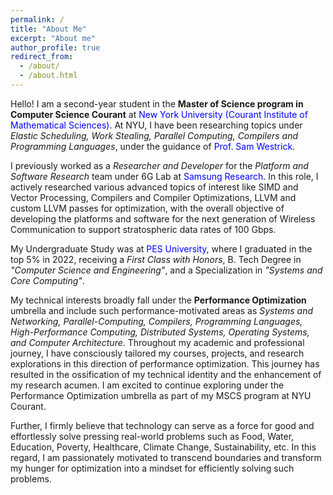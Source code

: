 ```yaml
---
permalink: /
title: "About Me"
excerpt: "About me"
author_profile: true
redirect_from: 
  - /about/
  - /about.html
---
```


<style>
  a 
  {
    color: blue;
    text-decoration: none;
  }
</style>

Hello! I am a second-year student in the **Master of Science program in Computer Science Courant** at <a style="text-decoration: none;" href="https://cs.nyu.edu/home/">New York University (Courant Institute of Mathematical Sciences)</a>. At NYU, I have been researching topics under *Elastic Scheduling, Work Stealing, Parallel Computing, Compilers and Programming Languages*, under the guidance of <a style="text-decoration: none;" href="https://cs.nyu.edu/~shw8119/">Prof. Sam Westrick</a>.

I previously worked as a *Researcher and Developer* for the *Platform and Software Research* team under 6G Lab at <a style="text-decoration: none;" href="https://research.samsung.com/sri-b">Samsung Research</a>. In this role, I actively researched various advanced topics of interest like SIMD and Vector Processing, Compilers and Compiler Optimizations, LLVM and custom LLVM passes for optimization, with the overall objective of developing the platforms and software for the next generation of Wireless Communication to support stratospheric data rates of 100 Gbps. 

My Undergraduate Study was at <a style="text-decoration: none;" href="https://www.pes.edu">PES University</a>, where I graduated in the top 5% in 2022, receiving a *First Class with Honors*, B. Tech Degree in *"Computer Science and Engineering"*, and a Specialization in *"Systems and Core Computing"*.

My technical interests broadly fall under the **Performance Optimization** umbrella and include such performance-motivated areas as *Systems and Networking, Parallel-Computing, Compilers, Programming Languages, High-Performance Computing, Distributed Systems, Operating Systems, and Computer Architecture*. Throughout my academic and professional journey, I have consciously tailored my courses, projects, and research explorations in this direction of performance optimization. This journey has resulted in the ossification of my technical identity and the enhancement of my research acumen. I am excited to continue exploring under the Performance Optimization umbrella as part of my MSCS program at NYU Courant.

Further, I firmly believe that technology can serve as a force for good and effortlessly solve pressing real-world problems such as Food, Water, Education, Poverty, Healthcare, Climate Change, Sustainability, etc. In this regard, I am passionately motivated to transcend boundaries and transform my hunger for optimization into a mindset for efficiently solving such problems. 